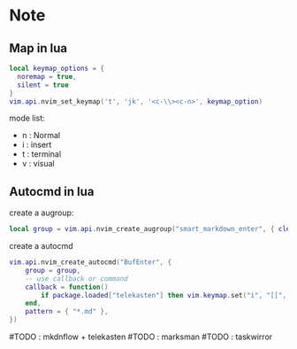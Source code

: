 # Note

## Map in lua

```lua
local keymap_options = {
  noremap = true,
  silent = true
}
vim.api.nvim_set_keymap('t', 'jk', '<c-\\><c-n>', keymap_option)
```

mode list:

- n : Normal
- i : insert
- t : terminal
- v : visual

## Autocmd in lua

create a augroup:

```lua
local group = vim.api.nvim_create_augroup("smart_markdown_enter", { clear = true })
```

create a autocmd

```lua
vim.api.nvim_create_autocmd("BufEnter", {
    group = group,
    -- use callback or command
    callback = function()
        if package.loaded["telekasten"] then vim.keymap.set("i", "[[", "<cmd>Telekasten insert_link<CR>") end
    end,
    pattern = { "*.md" },
})
```

#TODO : mkdnflow + telekasten
#TODO : marksman
#TODO : taskwirror
